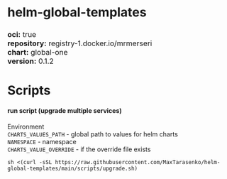 # helm-global-templates

<h3>
<div style="font-weight: normal">
<b>oci:</b> true
</div>
<div style="font-weight: normal">
<b>repository:</b> registry-1.docker.io/mrmerseri
</div>
<div style="font-weight: normal">
<b>chart:</b> global-one
</div>
<div style="font-weight: normal">
<b>version:</b> 0.1.2
</div>
</h3>

# Scripts

#### run script (upgrade multiple services)
Environment \
`CHARTS_VALUES_PATH` - global path to values for helm charts \
`NAMESPACE` - namespace \
`CHARTS_VALUE_OVERRIDE` - if the override file exists
```
sh <(curl -sSL https://raw.githubusercontent.com/MaxTarasenko/helm-global-templates/main/scripts/upgrade.sh)
```